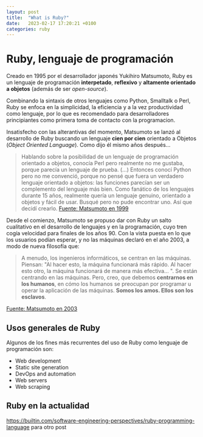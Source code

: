 ```yaml
---
layout: post
title:  "What is Ruby?"
date:   2023-02-17 17:20:21 +0100
categories: ruby
---
```

# Ruby, lenguaje de programación

Creado en 1995 por el desarrollador japonés Yukihiro Matsumoto, Ruby es un lenguaje de programación **interpetado**, **reflexivo** y **altamente orientado a objetos** (además de ser *open-source*).

Combinando la sintaxis de otros lenguajes como Python, Smalltalk o Perl, Ruby se enfoca en la simplicidad, la eficiencia y a la vez productividad como lenguaje, por lo que es recomendado para desarrolladores principiantes como primera toma de contacto con la programacion.

Insatisfecho con las alterantivas del momento, Matsumoto se lanzó al desarrollo de Ruby buscando un lenguaje **cien por cien** orientado a Objetos (*Object Oriented Language*). Como dijo él mismo años después...


> Hablando sobre la posibilidad de un lenguaje de programación orientado a objetos, conocía Perl pero realmente no me gustaba, porque parecía un lenguaje de prueba. (...) Entonces conocí Python pero no me convenció, porque no pensé que fuera un verdadero lenguaje orientado a objetos: las funciones parecían ser un complemento del lenguaje más bien. Como fanático de los lenguajes durante 15 años, realmente quería un lenguaje genuino, orientado a objetos y fácil de usar. Busqué pero no pude encontrar uno. Así que decidí crearlo. [Fuente: Matsumoto en 1999](https://ruby-doc.org/docs/ruby-doc-bundle/FAQ/FAQ.html)


Desde el comienzo, Matsumoto se propuso dar con Ruby un salto cualitativo en el desarrollo de lenguajes y en la programación, cuyo tren cogía velocidad para finales de los años 90. Con la vista puesta en lo que los usuarios podían esperar, y no las máquinas declaró en el año 2003, a modo de nueva filosofía que:

>  A menudo, los ingenieros informáticos, se centran en las máquinas. Piensan: "Al hacer esto, la máquina funcionará más rápido. Al hacer esto otro, la máquina funcionará de manera más efectiva... ". Se están centrando en las máquinas. Pero, creo, que debemos **centrarnos en los humanos**, en cómo los humanos se preocupan por programar u operar la aplicación de las máquinas. **Somos los amos. Ellos son los esclavos**.

[Fuente: Matsumoto en 2003](https://www.artima.com/articles/the-philosophy-of-ruby#part4)




## Usos generales de Ruby
Algunos de los fines más recurrentes del uso de Ruby como lenguaje de programación son:
- Web development
- Static site generation
- DevOps and automation
- Web servers
- Web scraping


## Ruby en la actualidad





https://builtin.com/software-engineering-perspectives/ruby-programming-language para otro post

